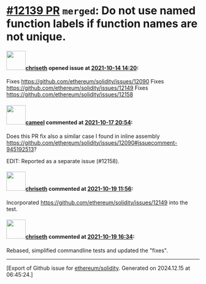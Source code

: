 # [\#12139 PR](https://github.com/ethereum/solidity/pull/12139) `merged`: Do not use named function labels if function names are not unique.

#### <img src="https://avatars.githubusercontent.com/u/9073706?v=4" width="50">[chriseth](https://github.com/chriseth) opened issue at [2021-10-14 14:20](https://github.com/ethereum/solidity/pull/12139):

Fixes https://github.com/ethereum/solidity/issues/12090
Fixes https://github.com/ethereum/solidity/issues/12149
Fixes https://github.com/ethereum/solidity/issues/12158

#### <img src="https://avatars.githubusercontent.com/u/137030?v=4" width="50">[cameel](https://github.com/cameel) commented at [2021-10-17 20:54](https://github.com/ethereum/solidity/pull/12139#issuecomment-945193062):

Does this PR fix also a similar case I found in inline assembly https://github.com/ethereum/solidity/issues/12090#issuecomment-945192513?

EDIT: Reported as a separate issue (#12158).

#### <img src="https://avatars.githubusercontent.com/u/9073706?v=4" width="50">[chriseth](https://github.com/chriseth) commented at [2021-10-19 11:56](https://github.com/ethereum/solidity/pull/12139#issuecomment-946648274):

Incorporated https://github.com/ethereum/solidity/issues/12149 into the test.

#### <img src="https://avatars.githubusercontent.com/u/9073706?v=4" width="50">[chriseth](https://github.com/chriseth) commented at [2021-10-19 16:34](https://github.com/ethereum/solidity/pull/12139#issuecomment-946899422):

Rebased, simplified commandline tests and updated the "fixes".


-------------------------------------------------------------------------------



[Export of Github issue for [ethereum/solidity](https://github.com/ethereum/solidity). Generated on 2024.12.15 at 06:45:24.]

